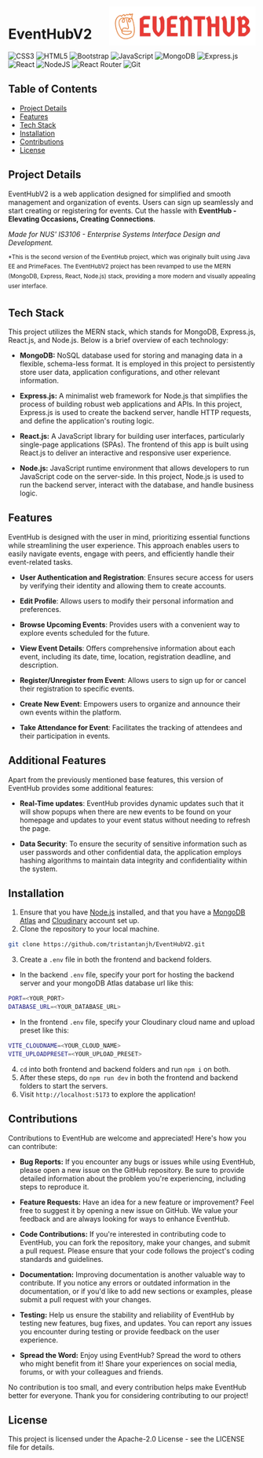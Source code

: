 <img src="/frontend/src/assets/logo.png" alt="EventHub logo" title="EventHub" align="right" height="80" />

# EventHubV2 <br/>
![CSS3](https://img.shields.io/badge/css3-%231572B6.svg?style=for-the-badge&logo=css3&logoColor=white) ![HTML5](https://img.shields.io/badge/html5-%23E34F26.svg?style=for-the-badge&logo=html5&logoColor=white) ![Bootstrap](https://img.shields.io/badge/bootstrap-%238511FA.svg?style=for-the-badge&logo=bootstrap&logoColor=white)
![JavaScript](https://img.shields.io/badge/javascript-%23323330.svg?style=for-the-badge&logo=javascript&logoColor=%23F7DF1E) ![MongoDB](https://img.shields.io/badge/MongoDB-%234ea94b.svg?style=for-the-badge&logo=mongodb&logoColor=white) ![Express.js](https://img.shields.io/badge/express.js-%23404d59.svg?style=for-the-badge&logo=express&logoColor=%2361DAFB) ![React](https://img.shields.io/badge/react-%2320232a.svg?style=for-the-badge&logo=react&logoColor=%2361DAFB) ![NodeJS](https://img.shields.io/badge/node.js-6DA55F?style=for-the-badge&logo=node.js&logoColor=white) ![React Router](https://img.shields.io/badge/React_Router-CA4245?style=for-the-badge&logo=react-router&logoColor=white) ![Git](https://img.shields.io/badge/git-%23F05033.svg?style=for-the-badge&logo=git&logoColor=white)

## Table of Contents

- [Project Details](#project-details)
- [Features](#features)
- [Tech Stack](#tech-stack)
- [Installation](#installation)
- [Contributions](#contributions)
- [License](#license)

## Project Details

EventHubV2 is a web application designed for simplified and smooth management and organization of events. Users can sign up seamlessly and start creating or registering for events.
Cut the hassle with **EventHub - Elevating Occasions, Creating Connections**.

_Made for NUS' IS3106 - Enterprise Systems Interface Design and Development._

<sup>*This is the second version of the EventHub project, which was originally built using Java EE and PrimeFaces. The EventHubV2 project has been revamped to use the MERN (MongoDB, Express, React, Node.js) stack, providing a more modern and visually appealing user interface.</sup>

## Tech Stack
This project utilizes the MERN stack, which stands for MongoDB, Express.js, React.js, and Node.js. Below is a brief overview of each technology:

- **MongoDB:** NoSQL database used for storing and managing data in a flexible, schema-less format. It is employed in this project to persistently store user data, application configurations, and other relevant information.
  
- **Express.js:** A minimalist web framework for Node.js that simplifies the process of building robust web applications and APIs. In this project, Express.js is used to create the backend server, handle HTTP requests, and define the application's routing logic.
  
- **React.js:** A JavaScript library for building user interfaces, particularly single-page applications (SPAs). The frontend of this app is built using React.js to deliver an interactive and responsive user experience.
  
- **Node.js:** JavaScript runtime environment that allows developers to run JavaScript code on the server-side. In this project, Node.js is used to run the backend server, interact with the database, and handle business logic.

## Features
EventHub is designed with the user in mind, prioritizing essential functions while streamlining the user experience. This approach enables users to easily navigate events, engage with peers, and efficiently handle their event-related tasks.

- **User Authentication and Registration**: Ensures secure access for users by verifying their identity and allowing them to create accounts.
  
- **Edit Profile**: Allows users to modify their personal information and preferences.
  
- **Browse Upcoming Events**: Provides users with a convenient way to explore events scheduled for the future.
  
- **View Event Details**: Offers comprehensive information about each event, including its date, time, location, registration deadline, and description.
  
- **Register/Unregister from Event**: Allows users to sign up for or cancel their registration to specific events.
  
- **Create New Event**: Empowers users to organize and announce their own events within the platform.
  
- **Take Attendance for Event**: Facilitates the tracking of attendees and their participation in events.

## Additional Features
Apart from the previously mentioned base features, this version of EventHub provides some additional features:

- **Real-Time updates**: EventHub provides dynamic updates such that it will show popups when there are new events to be found on your homepage and updates to your event status without needing to refresh the page.

- **Data Security**: To ensure the security of sensitive information such as user passwords and other confidential data, the application employs hashing algorithms to maintain data integrity and confidentiality within the system.

## Installation
1. Ensure that you have [Node.js](https://nodejs.org/en) installed, and that you have a [MongoDB Atlas](https://www.mongodb.com/atlas/database) and [Cloudinary](https://cloudinary.com/) account set up.
2.	Clone the repository to your local machine.
```bash
git clone https://github.com/tristantanjh/EventHubV2.git
```
3.	Create a `.env` file in both the frontend and backend folders.
  - In the backend `.env` file, specify your port for hosting the backend server and your mongoDB Atlas database url like this:
```bash
PORT=<YOUR_PORT>
DATABASE_URL=<YOUR_DATABASE_URL>
```
  - In the frontend `.env` file, specify your Cloudinary cloud name and upload preset like this:
```bash
VITE_CLOUDNAME=<YOUR_CLOUD_NAME>
VITE_UPLOADPRESET=<YOUR_UPLOAD_PRESET>
```
4.	`cd` into both frontend and backend folders and run `npm i` on both.
5.	After these steps, do `npm run dev` in both the frontend and backend folders to start the servers.
6.   Visit `http://localhost:5173` to explore the application! 

## Contributions
Contributions to EventHub are welcome and appreciated! Here's how you can contribute:

- **Bug Reports:** If you encounter any bugs or issues while using EventHub, please open a new issue on the GitHub repository. Be sure to provide detailed information about the problem you're experiencing, including steps to reproduce it.
  
- **Feature Requests:** Have an idea for a new feature or improvement? Feel free to suggest it by opening a new issue on GitHub. We value your feedback and are always looking for ways to enhance EventHub.
  
- **Code Contributions:** If you're interested in contributing code to EventHub, you can fork the repository, make your changes, and submit a pull request. Please ensure that your code follows the project's coding standards and guidelines.
  
- **Documentation:** Improving documentation is another valuable way to contribute. If you notice any errors or outdated information in the documentation, or if you'd like to add new sections or examples, please submit a pull request with your changes.
  
- **Testing:** Help us ensure the stability and reliability of EventHub by testing new features, bug fixes, and updates. You can report any issues you encounter during testing or provide feedback on the user experience.
  
- **Spread the Word:** Enjoy using EventHub? Spread the word to others who might benefit from it! Share your experiences on social media, forums, or with your colleagues and friends.

No contribution is too small, and every contribution helps make EventHub better for everyone. Thank you for considering contributing to our project!

## License
This project is licensed under the Apache-2.0 License - see the LICENSE file for details.
